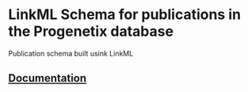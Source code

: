 # LinkML Schema for publications in the Progenetix database
Publication schema built usink LinkML

## [Documentation](https://progenetix.github.io/progenetix-publication/)
